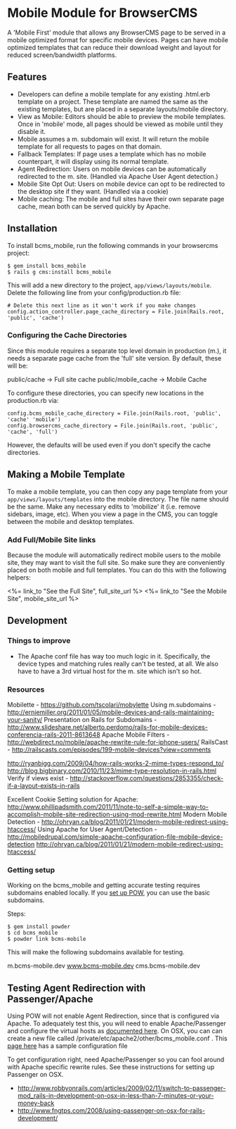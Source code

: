 # Mobile Module for BrowserCMS

A 'Mobile First' module that allows any BrowserCMS page to be served in a mobile optimized format for specific mobile devices. Pages can have mobile optimized templates that can reduce their download weight and layout for reduced screen/bandwidth platforms.

## Features

* Developers can define a mobile template for any existing .html.erb template on a project. These template are named the same as the existing templates, but are placed in a separate layouts/mobile directory.
* View as Mobile: Editors should be able to preview the mobile templates. Once in 'mobile' mode, all pages should be viewed as mobile until they disable it.
* Mobile assumes a m. subdomain will exist. It will return the mobile template for all requests to pages on that domain.
* Fallback Templates: If page uses a template which has no mobile counterpart, it will display using its normal template.
* Agent Redirection: Users on mobile devices can be automatically redirected to the m. site. (Handled via Apache User Agent detection.)
* Mobile Site Opt Out: Users on mobile device can opt to be redirected to the desktop site if they want. (Handled via a cookie)
* Mobile caching: The mobile and full sites have their own separate page cache, mean both can be served quickly by Apache.

## Installation

To install bcms_mobile, run the following commands in your browsercms project:

```
$ gem install bcms_mobile
$ rails g cms:install bcms_mobile
```

This will add a new directory to the project, `app/views/layouts/mobile`. Delete the following line from your config/production.rb file:
```
# Delete this next line as it won't work if you make changes
config.action_controller.page_cache_directory = File.join(Rails.root, 'public', 'cache')
```

### Configuring the Cache Directories

Since this module requires a separate top level domain in production (m.), it needs a separate page cache from the 'full' site version. By default, these will be:

public/cache -> Full site cache
public/mobile_cache -> Mobile Cache

To configure these directories, you can specify new locations in the production.rb via:

```
config.bcms_mobile_cache_directory = File.join(Rails.root, 'public', 'cache' 'mobile')
config.browsercms_cache_directory = File.join(Rails.root, 'public', 'cache', 'full')
```

However, the defaults will be used even if you don't specify the cache directories.

## Making a Mobile Template

To make a mobile template, you can then copy any page template from your `app/views/layouts/templates` into the mobile directory. The file name should be the same. Make any necessary edits to 'mobilize' it (i.e. remove sidebars, image, etc). When you view a page in the CMS, you can toggle between the mobile and desktop templates.

### Add Full/Mobile Site links

Because the module will automatically redirect mobile users to the mobile site, they may want to visit the full site. So make sure they are conveniently placed on both mobile and full templates. You can do this with the following helpers:

<%= link_to "See the Full Site", full_site_url %>
<%= link_to "See the Mobile Site", mobile_site_url %>


## Development

### Things to improve

* The Apache conf file has way too much logic in it. Specifically, the device types and matching rules really can't be tested, at all. We also have to have a 3rd virtual host for the m. site which isn't so hot.

### Resources

Mobilette - https://github.com/tscolari/mobylette
Using m.subdomains - http://erniemiller.org/2011/01/05/mobile-devices-and-rails-maintaining-your-sanity/
Presentation on Rails for Subdomains - http://www.slideshare.net/alberto.perdomo/rails-for-mobile-devices-conferencia-rails-2011-8613648
Apache Mobile Filters - http://webdirect.no/mobile/apache-rewrite-rule-for-iphone-users/
RailsCast - http://railscasts.com/episodes/199-mobile-devices?view=comments

http://ryanbigg.com/2009/04/how-rails-works-2-mime-types-respond_to/
http://blog.bigbinary.com/2010/11/23/mime-type-resolution-in-rails.html
Verify if views exist - http://stackoverflow.com/questions/2853355/check-if-a-layout-exists-in-rails

Excellent Cookie Setting solution for Apache: http://www.phillipadsmith.com/2011/11/note-to-self-a-simple-way-to-accomplish-mobile-site-redirection-using-mod-rewrite.html
Modern Mobile Detection - http://ohryan.ca/blog/2011/01/21/modern-mobile-redirect-using-htaccess/
Using Apache for User Agent/Detection - http://mobiledrupal.com/simple-apache-configuration-file-mobile-device-detection
http://ohryan.ca/blog/2011/01/21/modern-mobile-redirect-using-htaccess/

### Getting setup

Working on the bcms_mobile and getting accurate testing requires subdomains enabled locally. If you [set up POW](http://pow.cx/), you can use the basic subdomains.

Steps:

```
$ gem install powder
$ cd bcms_mobile
$ powder link bcms-mobile
```

This will make the following subdomains available for testing.

m.bcms-mobile.dev
www.bcms-mobile.dev
cms.bcms-mobile.dev

## Testing Agent Redirection with Passenger/Apache

Using POW will not enable Agent Redirection, since that is configured via Apache. To adequately test this, you will need to enable Apache/Passenger and configure the virtual hosts as [documented here](https://github.com/browsermedia/bcms_mobile/wiki/Configuring-Apache). On OSX, you can can create a new file called /private/etc/apache2/other/bcms_mobile.conf . This [page here](https://github.com/browsermedia/bcms_mobile/wiki/Developing-bcms_mobile) has a sample configuration file

To get configuration right, need Apache/Passenger so you can fool around with Apache specific rewrite rules. See these instructions for setting up Passenger on OSX.

- http://www.robbyonrails.com/articles/2009/02/11/switch-to-passenger-mod_rails-in-development-on-osx-in-less-than-7-minutes-or-your-money-back
- http://www.fngtps.com/2008/using-passenger-on-osx-for-rails-development/

